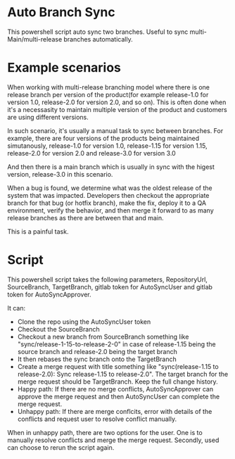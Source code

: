 # Auto Branch Sync
This powershell script auto sync two branches. Useful to sync multi-Main/multi-release branches automatically.

# Example scenarios
When working with multi-release branching model where there is one release branch per version of the product(for example release-1.0 for version 1.0, release-2.0 for version 2.0, and so on). This is often done when it's a necessasity to maintain multiple version of the product and customers are using different versions. 

In such scenario, it's usually a manual task to sync between branches. For example, there are four versions of the products being maintained simutanously, release-1.0 for version 1.0, release-1.15 for version 1.15, release-2.0 for version 2.0 and release-3.0 for version 3.0

And then there is a main branch which is usually in sync with the higest version, release-3.0 in this scenario.

When a bug is found, we determine what was the oldest release of the system that was impacted. Developers then checkout the appropriate branch for that bug (or hotfix branch), make the fix, deploy it to a QA environment, verify the behavior, and then merge it forward to as many release branches as there are between that and main.

This is a painful task. 

# Script

This powershell script takes the following parameters, RepositoryUrl, SourceBranch, TargetBranch, gitlab token for AutoSyncUser and gitlab token for AutoSyncApprover. 

It can:
- Clone the repo using the AutoSyncUser token
- Checkout the SourceBranch
- Checkout a new branch from SourceBranch something like "sync/release-1-15-to-release-2-0" in case of release-1.15 being the source branch and release-2.0 being the target branch
- It then rebases the sync branch onto the TargetBranch
- Create a merge request with title something like "sync(release-1.15 to release-2.0): Sync release-1.15 to release-2.0". The target branch for the merge request should be TargetBranch. Keep the full change history. 
- Happy path: If there are no merge conflicts, AutoSyncApprover can approve the merge request and then AutoSyncUser can complete the merge request.
- Unhappy path: If there are merge conflcits, error with details of the conflicts and request user to resolve conflict manually.

When in unhappy path, there are two options for the user. One is to manually resolve conflicts and merge the merge request. Secondly, used can choose to rerun the script again.